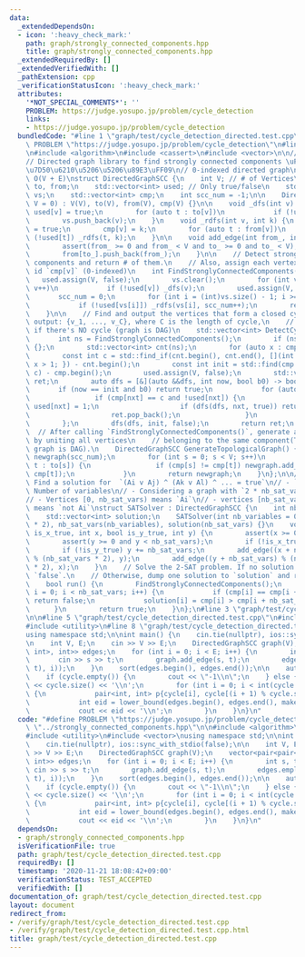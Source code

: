 ```yaml
---
data:
  _extendedDependsOn:
  - icon: ':heavy_check_mark:'
    path: graph/strongly_connected_components.hpp
    title: graph/strongly_connected_components.hpp
  _extendedRequiredBy: []
  _extendedVerifiedWith: []
  _pathExtension: cpp
  _verificationStatusIcon: ':heavy_check_mark:'
  attributes:
    '*NOT_SPECIAL_COMMENTS*': ''
    PROBLEM: https://judge.yosupo.jp/problem/cycle_detection
    links:
    - https://judge.yosupo.jp/problem/cycle_detection
  bundledCode: "#line 1 \"graph/test/cycle_detection_directed.test.cpp\"\n#define\
    \ PROBLEM \"https://judge.yosupo.jp/problem/cycle_detection\"\n#line 2 \"graph/strongly_connected_components.hpp\"\
    \n#include <algorithm>\n#include <cassert>\n#include <vector>\n\n// CUT begin\n\
    // Directed graph library to find strongly connected components \uFF08\u5F37\u9023\
    \u7D50\u6210\u5206\u5206\u89E3\uFF09\n// 0-indexed directed graph\n// Complexity:\
    \ O(V + E)\nstruct DirectedGraphSCC {\n    int V; // # of Vertices\n    std::vector<std::vector<int>>\
    \ to, from;\n    std::vector<int> used; // Only true/false\n    std::vector<int>\
    \ vs;\n    std::vector<int> cmp;\n    int scc_num = -1;\n\n    DirectedGraphSCC(int\
    \ V = 0) : V(V), to(V), from(V), cmp(V) {}\n\n    void _dfs(int v) {\n       \
    \ used[v] = true;\n        for (auto t : to[v])\n            if (!used[t]) _dfs(t);\n\
    \        vs.push_back(v);\n    }\n    void _rdfs(int v, int k) {\n        used[v]\
    \ = true;\n        cmp[v] = k;\n        for (auto t : from[v])\n            if\
    \ (!used[t]) _rdfs(t, k);\n    }\n\n    void add_edge(int from_, int to_) {\n\
    \        assert(from_ >= 0 and from_ < V and to_ >= 0 and to_ < V);\n        to[from_].push_back(to_);\n\
    \        from[to_].push_back(from_);\n    }\n\n    // Detect strongly connected\
    \ components and return # of them.\n    // Also, assign each vertex `v` the scc\
    \ id `cmp[v]` (0-indexed)\n    int FindStronglyConnectedComponents() {\n     \
    \   used.assign(V, false);\n        vs.clear();\n        for (int v = 0; v < V;\
    \ v++)\n            if (!used[v]) _dfs(v);\n        used.assign(V, false);\n \
    \       scc_num = 0;\n        for (int i = (int)vs.size() - 1; i >= 0; i--)\n\
    \            if (!used[vs[i]]) _rdfs(vs[i], scc_num++);\n        return scc_num;\n\
    \    }\n\n    // Find and output the vertices that form a closed cycle.\n    //\
    \ output: {v_1, ..., v_C}, where C is the length of cycle,\n    //         {}\
    \ if there's NO cycle (graph is DAG)\n    std::vector<int> DetectCycle() {\n \
    \       int ns = FindStronglyConnectedComponents();\n        if (ns == V) return\
    \ {};\n        std::vector<int> cnt(ns);\n        for (auto x : cmp) cnt[x]++;\n\
    \        const int c = std::find_if(cnt.begin(), cnt.end(), [](int x) { return\
    \ x > 1; }) - cnt.begin();\n        const int init = std::find(cmp.begin(), cmp.end(),\
    \ c) - cmp.begin();\n        used.assign(V, false);\n        std::vector<int>\
    \ ret;\n        auto dfs = [&](auto &&dfs, int now, bool b0) -> bool {\n     \
    \       if (now == init and b0) return true;\n            for (auto nxt : to[now])\n\
    \                if (cmp[nxt] == c and !used[nxt]) {\n                    ret.emplace_back(nxt),\
    \ used[nxt] = 1;\n                    if (dfs(dfs, nxt, true)) return true;\n\
    \                    ret.pop_back();\n                }\n            return false;\n\
    \        };\n        dfs(dfs, init, false);\n        return ret;\n    }\n\n  \
    \  // After calling `FindStronglyConnectedComponents()`, generate a new graph\
    \ by uniting all vertices\n    // belonging to the same component(The resultant\
    \ graph is DAG).\n    DirectedGraphSCC GenerateTopologicalGraph() {\n        DirectedGraphSCC\
    \ newgraph(scc_num);\n        for (int s = 0; s < V; s++)\n            for (auto\
    \ t : to[s]) {\n                if (cmp[s] != cmp[t]) newgraph.add_edge(cmp[s],\
    \ cmp[t]);\n            }\n        return newgraph;\n    }\n};\n\n// 2-SAT solver:\
    \ Find a solution for  `(Ai v Aj) ^ (Ak v Al) ^ ... = true`\n// - `nb_sat_vars`:\
    \ Number of variables\n// - Considering a graph with `2 * nb_sat_vars` vertices\n\
    // - Vertices [0, nb_sat_vars) means `Ai`\n// - vertices [nb_sat_vars, 2 * nb_sat_vars)\
    \ means `not Ai`\nstruct SATSolver : DirectedGraphSCC {\n    int nb_sat_vars;\n\
    \    std::vector<int> solution;\n    SATSolver(int nb_variables = 0) : DirectedGraphSCC(nb_variables\
    \ * 2), nb_sat_vars(nb_variables), solution(nb_sat_vars) {}\n    void add_x_or_y_constraint(bool\
    \ is_x_true, int x, bool is_y_true, int y) {\n        assert(x >= 0 and x < nb_sat_vars);\n\
    \        assert(y >= 0 and y < nb_sat_vars);\n        if (!is_x_true) x += nb_sat_vars;\n\
    \        if (!is_y_true) y += nb_sat_vars;\n        add_edge((x + nb_sat_vars)\
    \ % (nb_sat_vars * 2), y);\n        add_edge((y + nb_sat_vars) % (nb_sat_vars\
    \ * 2), x);\n    }\n    // Solve the 2-SAT problem. If no solution exists, return\
    \ `false`.\n    // Otherwise, dump one solution to `solution` and return `true`.\n\
    \    bool run() {\n        FindStronglyConnectedComponents();\n        for (int\
    \ i = 0; i < nb_sat_vars; i++) {\n            if (cmp[i] == cmp[i + nb_sat_vars])\
    \ return false;\n            solution[i] = cmp[i] > cmp[i + nb_sat_vars];\n  \
    \      }\n        return true;\n    }\n};\n#line 3 \"graph/test/cycle_detection_directed.test.cpp\"\
    \n\n#line 5 \"graph/test/cycle_detection_directed.test.cpp\"\n#include <iostream>\n\
    #include <utility>\n#line 8 \"graph/test/cycle_detection_directed.test.cpp\"\n\
    using namespace std;\n\nint main() {\n    cin.tie(nullptr), ios::sync_with_stdio(false);\n\
    \n    int V, E;\n    cin >> V >> E;\n    DirectedGraphSCC graph(V);\n    vector<pair<pair<int,\
    \ int>, int>> edges;\n    for (int i = 0; i < E; i++) {\n        int s, t;\n \
    \       cin >> s >> t;\n        graph.add_edge(s, t);\n        edges.emplace_back(make_pair(make_pair(s,\
    \ t), i));\n    }\n    sort(edges.begin(), edges.end());\n\n    auto cycle = graph.DetectCycle();\n\
    \    if (cycle.empty()) {\n        cout << \"-1\\n\";\n    } else {\n        cout\
    \ << cycle.size() << '\\n';\n        for (int i = 0; i < int(cycle.size()); i++)\
    \ {\n            pair<int, int> p{cycle[i], cycle[(i + 1) % cycle.size()]};\n\
    \            int eid = lower_bound(edges.begin(), edges.end(), make_pair(p, 0))->second;\n\
    \            cout << eid << '\\n';\n        }\n    }\n}\n"
  code: "#define PROBLEM \"https://judge.yosupo.jp/problem/cycle_detection\"\n#include\
    \ \"../strongly_connected_components.hpp\"\n\n#include <algorithm>\n#include <iostream>\n\
    #include <utility>\n#include <vector>\nusing namespace std;\n\nint main() {\n\
    \    cin.tie(nullptr), ios::sync_with_stdio(false);\n\n    int V, E;\n    cin\
    \ >> V >> E;\n    DirectedGraphSCC graph(V);\n    vector<pair<pair<int, int>,\
    \ int>> edges;\n    for (int i = 0; i < E; i++) {\n        int s, t;\n       \
    \ cin >> s >> t;\n        graph.add_edge(s, t);\n        edges.emplace_back(make_pair(make_pair(s,\
    \ t), i));\n    }\n    sort(edges.begin(), edges.end());\n\n    auto cycle = graph.DetectCycle();\n\
    \    if (cycle.empty()) {\n        cout << \"-1\\n\";\n    } else {\n        cout\
    \ << cycle.size() << '\\n';\n        for (int i = 0; i < int(cycle.size()); i++)\
    \ {\n            pair<int, int> p{cycle[i], cycle[(i + 1) % cycle.size()]};\n\
    \            int eid = lower_bound(edges.begin(), edges.end(), make_pair(p, 0))->second;\n\
    \            cout << eid << '\\n';\n        }\n    }\n}\n"
  dependsOn:
  - graph/strongly_connected_components.hpp
  isVerificationFile: true
  path: graph/test/cycle_detection_directed.test.cpp
  requiredBy: []
  timestamp: '2020-11-21 18:08:42+09:00'
  verificationStatus: TEST_ACCEPTED
  verifiedWith: []
documentation_of: graph/test/cycle_detection_directed.test.cpp
layout: document
redirect_from:
- /verify/graph/test/cycle_detection_directed.test.cpp
- /verify/graph/test/cycle_detection_directed.test.cpp.html
title: graph/test/cycle_detection_directed.test.cpp
---
```

